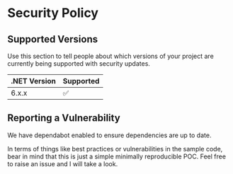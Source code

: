 # Security Policy

## Supported Versions

Use this section to tell people about which versions of your project are
currently being supported with security updates.

| .NET Version | Supported          |
| ------- | ------------------ |
| 6.x.x   | :white_check_mark: |

## Reporting a Vulnerability

We have dependabot enabled to ensure dependencies are up to date.

In terms of things like best practices or vulnerabilities in the sample code, bear in mind that this is just a simple minimally reproducible POC.
Feel free to raise an issue and I will take a look.
